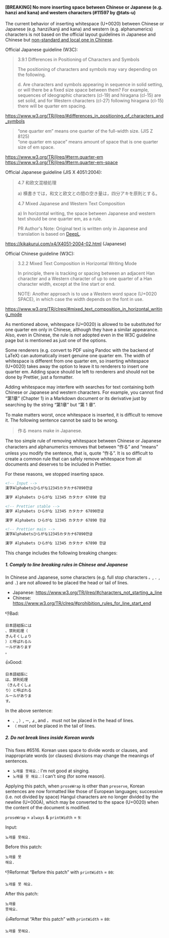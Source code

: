 #### [BREAKING] No more inserting space between Chinese or Japanese (e.g. hanzi and kana) and western characters (#11597 by @tats-u)

The current behavior of inserting whitespace (U+0020) between Chinese or Japanese (e.g. hanzi/kanji and kana) and western (e.g. alphanumerics) characters is not based on the official layout guidelines in Japanese and Chinese but [non-standard and local one in Chinese](https://github.com/ruanyf/document-style-guide/blob/master/docs/text.md).

Official Japanese guideline (W3C):

> 3.9.1 Differences in Positioning of Characters and Symbols
>
> The positioning of characters and symbols may vary depending on the following.
>
> d. Are characters and symbols appearing in sequence in solid setting, or will there be a fixed size space between them? For example, sequences of ideographic characters (cl-19) and hiragana (cl-15) are set solid, and for Western characters (cl-27) following hiragana (cl-15) there will be quarter em spacing.

<https://www.w3.org/TR/jlreq/#differences_in_positioning_of_characters_and_symbols>

> “one quarter em” means one quarter of the full-width size. (JIS Z 8125)  
> “one quarter em space” means amount of space that is one quarter size of em space.

<https://www.w3.org/TR/jlreq/#term.quarter-em>  
<https://www.w3.org/TR/jlreq/#term.quarter-em-space>

Official Japanese guideline (JIS X 4051:2004):

> 4.7 和欧文混植処理
>
> a) 横書きでは，和文と欧文との間の空き量は，四分アキを原則とする。
>
> 4.7 Mixed Japanese and Western Text Composition
>
> a) In horizontal writing, the space between Japanese and western text should be one quarter em, as a rule.
>
> PR Author's Note: Original text is written only in Japanese and translation is based on [DeepL](https://www.deepl.com/translator).

<https://kikakurui.com/x4/X4051-2004-02.html> (Japanese)

Official Chinese guideline (W3C):

> 3.2.2 Mixed Text Composition in Horizontal Writing Mode
>
> In principle, there is tracking or spacing between an adjacent Han character and a Western character of up to one quarter of a Han character width, except at the line start or end.
>
> NOTE: Another approach is to use a Western word space (U+0020 SPACE), in which case the width depends on the font in use.

<https://www.w3.org/TR/clreq/#mixed_text_composition_in_horizontal_writing_mode>

As mentioned above, whitespace (U+0020) is allowed to be substituted for one quarter em only in Chinese, although they have a similar appearance. Also, even in Chinese, the rule is not adopted even in the W3C guideline page but is mentioned as just one of the options.

Some renderers (e.g. convert to PDF using Pandoc with the backend of LaTeX) can automatically insert genuine one quarter em. The width of whitespace is different from one quarter em, so inserting whitespace (U+0020) takes away the option to leave it to renderers to insert one quarter em. Adding space should be left to renderers and should not be done by Prettier, just a formatter.

<!-- prettier-ignore -->
Adding whitespace may interfere with searches for text containing both Chinese or Japanese and western characters. For example, you cannot find “第1章” (Chapter 1) in a Markdown document or its derivative just by searching by the string “第1章” but “第 1 章”.

To make matters worst, once whitespace is inserted, it is difficult to remove it. The following sentence cannot be said to be wrong.

> 作る means make in Japanese.

The too simple rule of removing whitespace between Chinese or Japanese characters and alphanumerics removes that between “作る” and “means” unless you modify the sentence, that is, quote “作る”. It is so difficult to create a common rule that can safely remove whitespace from all documents and deserves to be included in Prettier.

For these reasons, we stopped inserting space.

<!-- prettier-ignore -->
```markdown
<!-- Input -->
漢字Alphabetsひらがな12345カタカナ67890한글

漢字 Alphabets ひらがな 12345 カタカナ 67890 한글

<!-- Prettier stable -->
漢字 Alphabets ひらがな 12345 カタカナ 67890한글

漢字 Alphabets ひらがな 12345 カタカナ 67890 한글

<!-- Prettier main -->
漢字Alphabetsひらがな12345カタカナ67890한글

漢字 Alphabets ひらがな 12345 カタカナ 67890 한글
```

This change includes the following breaking changes:

##### 1. Comply to line breaking rules in Chinese and Japanese

In Chinese and Japanese, some characters (e.g. full stop characters `。`, `．`, and `.`) are not allowed to be placed the head or tail of lines.

- Japanese: <https://www.w3.org/TR/jlreq/#characters_not_starting_a_line>
- Chinese: <https://www.w3.org/TR/clreq/#prohibition_rules_for_line_start_end>

👎Bad:

```text
日本語組版には
、禁則処理（
きんそくしょり
）と呼ばれるル
ールがあります
。
```

👍Good:

```text
日本語組版に
は、禁則処理
（きんそくしょ
り）と呼ばれる
ルールがありま
す。
```

In the above sentence:

- `、`, `）`, `ー`, `ょ`, and `。` must not be placed in the head of lines.
- `（` must not be placed in the tail of lines.

##### 2. Do not break lines inside Korean words

This fixes #6516. Korean uses space to divide words or clauses, and inappropriate words (or clauses) divisions may change the meanings of sentences.

- `노래를 못해요.`: I'm not good at singing.
- `노래를 못 해요.`: I can't sing (for some reason).

Applying this patch, when `proseWrap` is other than `preserve`, Korean sentences are now formatted like those of European languages; successive (i.e. not divided by space) Hangul characters are no longer divided by the newline (U+000A), which may be converted to the space (U+0020) when the content of the document is modified.

`proseWrap` = `always` & `printWidth` = `9`:

Input:

```text
노래를 못해요.
```

Before this patch:

```text
노래를 못
해요.
```

👎Reformat “Before this patch” with `printWidth` = `80`:

```text
노래를 못 해요.
```

After this patch:

```text
노래를
못해요.
```

👍Reformat “After this patch” with `printWidth` = `80`:

```text
노래를 못해요.
```
